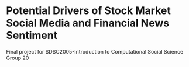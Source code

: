 # Potential Drivers of Stock Market Social Media and Financial News Sentiment
Final project for SDSC2005-Introduction to Computational Social Science
Group 20
